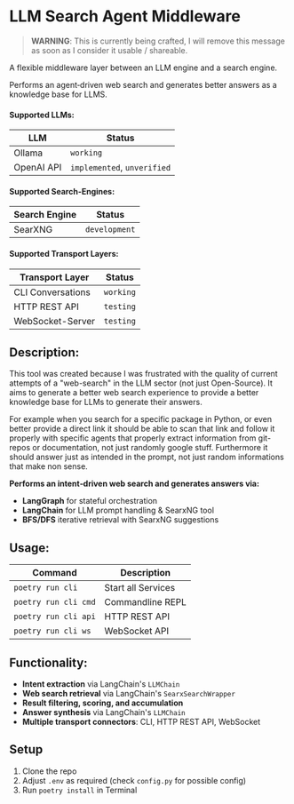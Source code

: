 # LLM Search Agent Middleware

> **WARNING**: This is currently being crafted, I will remove this message as soon as I consider it usable / shareable.

A flexible middleware layer between an LLM engine and a search engine.

Performs an agent‑driven web search and generates better answers as a knowledge base for LLMS.

#### Supported LLMs:
| LLM        | Status                      |
|------------|-----------------------------|
| Ollama     | `working`                   |
| OpenAI API | `implemented`, `unverified` |

#### Supported Search-Engines:
| Search Engine | Status              |
|---------------|---------------------|
| SearXNG       | `development` |

#### Supported Transport Layers:

| Transport Layer       | Status           |
|-----------------------|------------------|
| CLI Conversations     | `working`        |
| HTTP REST API         | `testing`  |
| WebSocket-Server      | `testing`  |

## Description:

This tool was created because I was frustrated with the quality of current attempts of a "web-search" in the LLM sector (not just Open-Source). It aims to generate a better web search experience to provide a better knowledge base for LLMs to generate their answers.

For example when you search for a specific package in Python, or even better provide a direct link it should be able to scan that link and follow it properly with specific agents that properly extract information from git-repos or documentation, not just randomly google stuff. Furthermore it should answer just as intended in the prompt, not just random informations that make non sense.

**Performs an intent‑driven web search and generates answers via:**

- **LangGraph** for stateful orchestration
- **LangChain** for LLM prompt handling & SearxNG tool
- **BFS/DFS** iterative retrieval with SearxNG suggestions


## Usage:
| Command              | Description        |
|----------------------|--------------------|
| `poetry run cli`     | Start all Services |
| `poetry run cli cmd` | Commandline REPL   |
| `poetry run cli api` | HTTP REST API      |
| `poetry run cli ws`  | WebSocket API      |




## Functionality:

- **Intent extraction** via LangChain's `LLMChain`
- **Web search retrieval** via LangChain's `SearxSearchWrapper`
- **Result filtering, scoring, and accumulation**
- **Answer synthesis** via LangChain's `LLMChain`
- **Multiple transport connectors**: CLI, HTTP REST API, WebSocket

## Setup
1. Clone the repo
2. Adjust `.env` as required (check `config.py` for possible config)
3. Run `poetry install` in Terminal